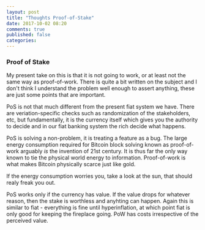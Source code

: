 ```yaml
---
layout: post
title: "Thoughts Proof-of-Stake"
date: 2017-10-02 08:20
comments: true
published: false
categories:
---
```


### Proof of Stake ###

My present take on this is that it is not going to work, or at least
not the same way as proof-of-work. There is quite a bit written on the
subject and I don't think I understand the problem well enough to
assert anything, these are just some points that are important.

PoS is not that much different from the present fiat system we
have. There are veriation-specific checks such as randomization of the
stakeholders, etc, but fundamentally, it is the currency itself which
gives you the authority to decide and in our fiat banking system the
rich decide what happens.


PoS is solving a non-problem, it is treating a feature as a bug. The
large energy consumption required for Bitcoin block solving known as
proof-of-work arguably _is_ the invention of 21st century. It is thus
far the only way known to tie the physical world energy to
information. Proof-of-work is what makes Bitcoin physically scarce
just like gold.

If the energy consumption worries you, take a look at the sun, that
should realy freak you out.


PoS works only if the currency has value. If the value drops for
whatever reason, then the stake is worthless and anyhting can
happen. Again this is similar to fiat - everything is fine until
hyperinflation, at which point fiat is only good for keeping the
fireplace going. PoW has costs irrespective of the perceived value.
